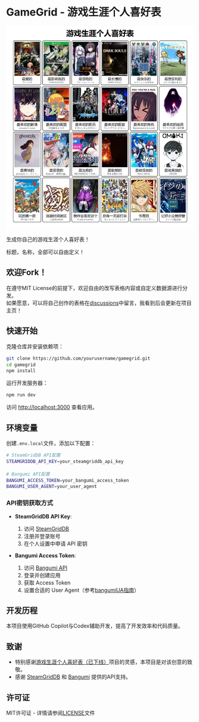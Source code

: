 # GameGrid - 游戏生涯个人喜好表

![示例图](screenshot/me.png)

生成你自己的游戏生涯个人喜好表！

标题，名称，全部可以自由定义！

## 欢迎Fork！

在遵守MIT License的前提下，欢迎自由的改写表格内容或自定义数据源进行分发。  
如果愿意，可以将自己创作的表格在[discussions](https://github.com/SomiaWhiteRing/gamegrid/discussions/2)中留言，我看到后会更新在项目主页！

## 快速开始

克隆仓库并安装依赖项：

```bash
git clone https://github.com/yourusername/gamegrid.git
cd gamegrid
npm install
```

运行开发服务器：

```bash
npm run dev
```

访问 [http://localhost:3000](http://localhost:3000) 查看应用。

## 环境变量

创建`.env.local`文件，添加以下配置：

```bash
# SteamGridDB API配置
STEAMGRIDDB_API_KEY=your_steamgriddb_api_key

# Bangumi API配置
BANGUMI_ACCESS_TOKEN=your_bangumi_access_token
BANGUMI_USER_AGENT=your_user_agent
```

### API密钥获取方式

- **SteamGridDB API Key**: 
  1. 访问 [SteamGridDB](https://www.steamgriddb.com/)
  2. 注册并登录账号
  3. 在个人设置中申请 API 密钥

- **Bangumi Access Token**:
  1. 访问 [Bangumi API](https://bangumi.github.io/api/#/%E6%9D%A1%E7%9B%AE/getCalendar)
  2. 登录并创建应用
  3. 获取 Access Token
  4. 设置合适的 User Agent（参考[bangumiUA指南](https://github.com/bangumi/api/blob/master/docs-raw/user%20agent.md)）

## 开发历程

本项目使用GitHub Copilot与Codex辅助开发，提高了开发效率和代码质量。

## 致谢

- 特别感谢[游戏生涯个人喜好表（已下线）](https://gamegrid.azurewebsites.net)项目的灵感，本项目是对该创意的致敬。
- 感谢 [SteamGridDB](https://www.steamgriddb.com/) 和 [Bangumi](https://bgm.tv/) 提供的API支持。

## 许可证

MIT许可证 - 详情请参阅[LICENSE](LICENSE)文件
